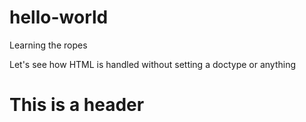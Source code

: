 # hello-world
Learning the ropes

Let's see how HTML is handled without setting a doctype or anything
<h1>This is a header</h1>
